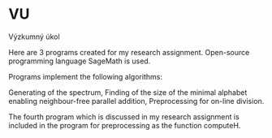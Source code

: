 # VU
Výzkumný úkol

Here are 3 programs created for my research assignment. Open-source programming language SageMath is used.

Programs implement the following algorithms:

Generating of the spectrum,
Finding of the size of the minimal alphabet enabling neighbour-free parallel addition,
Preprocessing for on-line division.

The fourth program which is discussed in my research assignment is included in the program for preprocessing as the function computeH.

